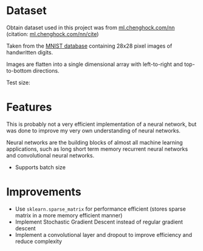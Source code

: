 # Dataset
Obtain dataset used in this project was from [ml.chenghock.com/nn](ml.chenghock.com/neuralnetwork) (citation: [ml.chenghock.com/nn/cite](ml.chenghock.com/neuralnetwork/cite))

Taken from the [MNIST database](https://en.wikipedia.org/wiki/MNIST_database) containing 28x28 pixel images of handwritten digits.

Images are flatten into a single dimensional array with left-to-right and top-to-bottom directions.

Test size: 

# Features
This is probably not a very efficient implementation of a neural network, but was done to improve my very own understanding of neural networks.

Neural networks are the building blocks of almost all machine learning applications, such as long short term memory recurrent neural networks and convolutional neural networks.

- Supports batch size

# Improvements
- Use `sklearn.sparse_matrix` for performance efficient (stores sparse matrix in a more memory efficient manner)
- Implement Stochastic Gradient Descent instead of regular gradient descent
- Implement a convolutional layer and dropout to improve efficiency and reduce complexity
